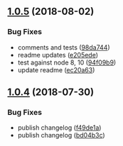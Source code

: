 ## [1.0.5](https://github.com/mike-north/types/compare/v1.0.4...v1.0.5) (2018-08-02)


### Bug Fixes

* comments and tests ([98da744](https://github.com/mike-north/types/commit/98da744))
* readme updates ([e205ede](https://github.com/mike-north/types/commit/e205ede))
* test against node 8, 10 ([94f09b9](https://github.com/mike-north/types/commit/94f09b9))
* update readme ([ec20a63](https://github.com/mike-north/types/commit/ec20a63))

## [1.0.4](https://github.com/mike-north/types/compare/v1.0.3...v1.0.4) (2018-07-30)


### Bug Fixes

* publish changelog ([f49de1a](https://github.com/mike-north/types/commit/f49de1a))
* publish changelog ([bd04b3c](https://github.com/mike-north/types/commit/bd04b3c))
